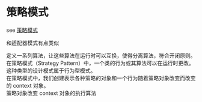 # 策略模式

see [策略模式](https://www.runoob.com/design-pattern/strategy-pattern.html)

和适配器模式有点类似

定义一系列算法，让这些算法在运行时可以互换，使得分离算法，符合开闭原则。  
在策略模式（Strategy Pattern）中，一个类的行为或其算法可以在运行时更改。  
这种类型的设计模式属于行为型模式。  
在策略模式中，我们创建表示各种策略的对象和一个行为随着策略对象改变而改变的 context 对象。  
策略对象改变 context 对象的执行算法  
